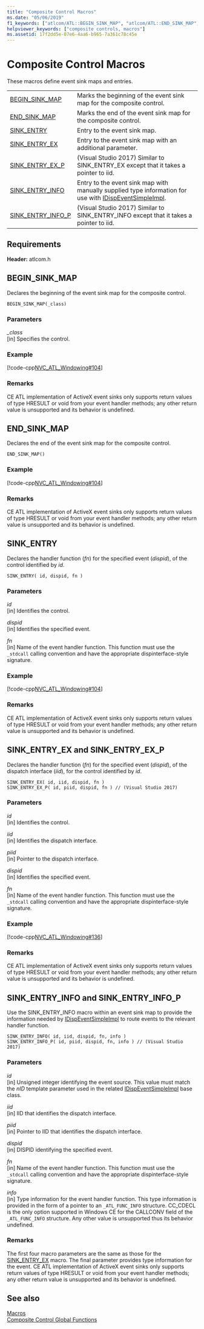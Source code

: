 ```yaml
---
title: "Composite Control Macros"
ms.date: "05/06/2019"
f1_keywords: ["atlcom/ATL::BEGIN_SINK_MAP", "atlcom/ATL::END_SINK_MAP", "atlcom/ATL::SINK_ENTRY"]
helpviewer_keywords: ["composite controls, macros"]
ms.assetid: 17f2dd5e-07e6-4aa6-b965-7a361c78c45e
---
```

# Composite Control Macros

These macros define event sink maps and entries.

|||
|-|-|
|[BEGIN_SINK_MAP](#begin_sink_map)|Marks the beginning of the event sink map for the composite control.|
|[END_SINK_MAP](#end_sink_map)|Marks the end of the event sink map for the composite control.|
|[SINK_ENTRY](#sink_entry)|Entry to the event sink map.|
|[SINK_ENTRY_EX](#sink_entry_ex)|Entry to the event sink map with an additional parameter.|
|[SINK_ENTRY_EX_P](#sink_entry_ex)| (Visual Studio 2017) Similar to SINK_ENTRY_EX except that it takes a pointer to iid.|
|[SINK_ENTRY_INFO](#sink_entry_info)|Entry to the event sink map with manually supplied type information for use with [IDispEventSimpleImpl](../../atl/reference/idispeventsimpleimpl-class.md).|
|[SINK_ENTRY_INFO_P](#sink_entry_info)| (Visual Studio 2017) Similar to SINK_ENTRY_INFO except that it takes a pointer to iid.|

## Requirements

**Header:** atlcom.h

## <a name="begin_sink_map"></a>  BEGIN_SINK_MAP

Declares the beginning of the event sink map for the composite control.

```
BEGIN_SINK_MAP(_class)
```

### Parameters

*_class*<br/>
[in] Specifies the control.

### Example

[!code-cpp[NVC_ATL_Windowing#104](../../atl/codesnippet/cpp/composite-control-macros_1.h)]

### Remarks

CE ATL implementation of ActiveX event sinks only supports return values of type HRESULT or void from your event handler methods; any other return value is unsupported and its behavior is undefined.

## <a name="end_sink_map"></a>  END_SINK_MAP

Declares the end of the event sink map for the composite control.

```
END_SINK_MAP()
```

### Example

[!code-cpp[NVC_ATL_Windowing#104](../../atl/codesnippet/cpp/composite-control-macros_1.h)]

### Remarks

CE ATL implementation of ActiveX event sinks only supports return values of type HRESULT or void from your event handler methods; any other return value is unsupported and its behavior is undefined.

## <a name="sink_entry"></a>  SINK_ENTRY

Declares the handler function (*fn*) for the specified event (*dispid*), of the control identified by *id*.

```
SINK_ENTRY( id, dispid, fn )
```

### Parameters

*id*<br/>
[in] Identifies the control.

*dispid*<br/>
[in] Identifies the specified event.

*fn*<br/>
[in] Name of the event handler function. This function must use the `_stdcall` calling convention and have the appropriate dispinterface-style signature.

### Example

[!code-cpp[NVC_ATL_Windowing#104](../../atl/codesnippet/cpp/composite-control-macros_1.h)]

### Remarks

CE ATL implementation of ActiveX event sinks only supports return values of type HRESULT or void from your event handler methods; any other return value is unsupported and its behavior is undefined.

## <a name="sink_entry_ex"></a>  SINK_ENTRY_EX and SINK_ENTRY_EX_P

Declares the handler function (*fn*) for the specified event (*dispid*), of the dispatch interface (*iid*), for the control identified by *id*.

```
SINK_ENTRY_EX( id, iid, dispid, fn )
SINK_ENTRY_EX_P( id, piid, dispid, fn ) // (Visual Studio 2017)
```

### Parameters

*id*<br/>
[in] Identifies the control.

*iid*<br/>
[in] Identifies the dispatch interface.

*piid*<br/>
[in] Pointer to the dispatch interface.

*dispid*<br/>
[in] Identifies the specified event.

*fn*<br/>
[in] Name of the event handler function. This function must use the `_stdcall` calling convention and have the appropriate dispinterface-style signature.

### Example

[!code-cpp[NVC_ATL_Windowing#136](../../atl/codesnippet/cpp/composite-control-macros_2.h)]

### Remarks

CE ATL implementation of ActiveX event sinks only supports return values of type HRESULT or void from your event handler methods; any other return value is unsupported and its behavior is undefined.

## <a name="sink_entry_info"></a>  SINK_ENTRY_INFO and SINK_ENTRY_INFO_P

Use the SINK_ENTRY_INFO macro within an event sink map to provide the information needed by [IDispEventSimpleImpl](../../atl/reference/idispeventsimpleimpl-class.md) to route events to the relevant handler function.

```
SINK_ENTRY_INFO( id, iid, dispid, fn, info )
SINK_ENTRY_INFO_P( id, piid, dispid, fn, info ) // (Visual Studio 2017)
```

### Parameters

*id*<br/>
[in] Unsigned integer identifying the event source. This value must match the *nID* template parameter used in the related [IDispEventSimpleImpl](../../atl/reference/idispeventsimpleimpl-class.md) base class.

*iid*<br/>
[in] IID that identifies the dispatch interface.

*piid*<br/>
[in] Pointer to IID that identifies the dispatch interface.

*dispid*<br/>
[in] DISPID identifying the specified event.

*fn*<br/>
[in] Name of the event handler function. This function must use the `_stdcall` calling convention and have the appropriate dispinterface-style signature.

*info*<br/>
[in] Type information for the event handler function. This type information is provided in the form of a pointer to an `_ATL_FUNC_INFO` structure. CC_CDECL is the only option supported in Windows CE for the CALLCONV field of the `_ATL_FUNC_INFO` structure. Any other value is unsupported thus its behavior undefined.

### Remarks

The first four macro parameters are the same as those for the [SINK_ENTRY_EX](#sink_entry_ex) macro. The final parameter provides type information for the event. CE ATL implementation of ActiveX event sinks only supports return values of type HRESULT or void from your event handler methods; any other return value is unsupported and its behavior is undefined.

## See also

[Macros](../../atl/reference/atl-macros.md)<br/>
[Composite Control Global Functions](../../atl/reference/composite-control-global-functions.md)
